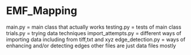 # EMF_Mapping
main.py = main class that actually works
testing.py = tests of main class
trials.py = trying data techniques
import_attempts.py = different ways of importing data including from tiff,txt and xyz
edge_detection.py = ways of enhancing and/or detecting edges
other files are just data files mostly

